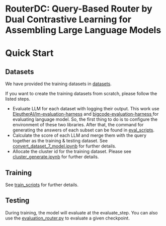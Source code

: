 # RouterDC: Query-Based Router by Dual Contrastive Learning for Assembling Large Language Models


# Quick Start

## Datasets
We have provided the training datasets in [datasets](./datasets).

If you want to create the training datasets from scratch, please follow the listed steps.

- Evaluate LLM for each dataset with logging their output. This work use [EleutherAI/lm-evaluation-harness](https://github.com/EleutherAI/lm-evaluation-harness) and [bigcode-evaluation-harness
](https://github.com/bigcode-project/bigcode-evaluation-harness?tab=readme-ov-file#features) for evaluating language model. So, the first thing to do is to configure the environment of these two libraries. After that, the command for generating the answers of each subset can be found in [eval_scripts](./eval_scripts).
- Calculate the score of each LLM and merge them with the query together as the training & testing dataset. See [convert_dataset_7_model.ipynb](convert_dataset_7_model.ipynb) for further details.
- Allocate the cluster id for the training dataset. Please see [cluster_generate.ipynb](src/cluster_generate.ipynb) for further details.

## Training
See [train_scripts](train_scripts) for further details.

## Testing
During training, the model will evaluate at the evaluate_step. You can also use the [evaluation_router.py](evaluation_router.py) to evaluate a given checkpoint.